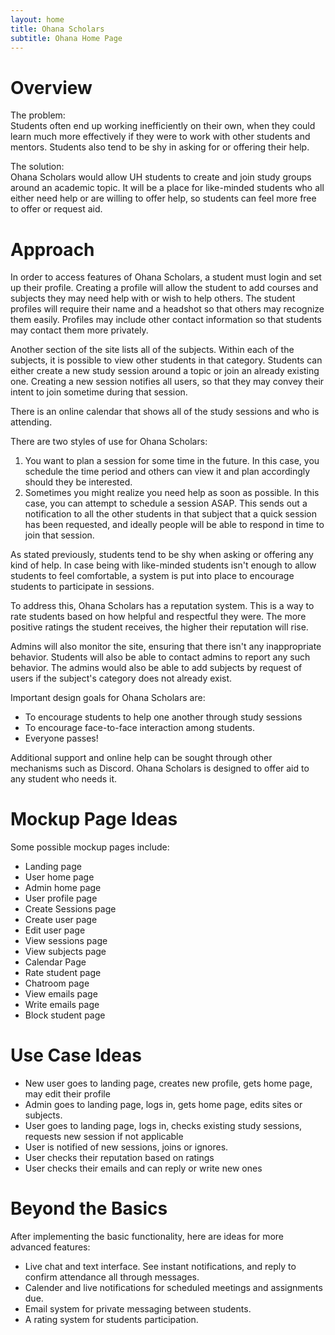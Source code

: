 ```yaml
---
layout: home
title: Ohana Scholars
subtitle: Ohana Home Page
---
```


# Overview

The problem: <br>
Students often end up working inefficiently on their own, when they could learn much more effectively if they were to work with other students and mentors. Students also tend to be shy in asking for or offering their help.

The solution: <br>
Ohana Scholars would allow UH students to create and join study groups around an academic topic. It will be a place for like-minded students who all either need help or are willing to offer help, so students can feel more free to offer or request aid.

# Approach
In order to access features of Ohana Scholars, a student must login and set up their profile. Creating a profile will allow the student to add courses and subjects they may need help with or wish to help others. The student profiles will require their name and a headshot so that others may recognize them easily. Profiles may include other contact information so that students may contact them more privately.

Another section of the site lists all of the subjects. Within each of the subjects, it is possible to view other students in that category. Students can either create a new study session around a topic or join an already existing one. Creating a new session notifies all users, so that they may convey their intent to join sometime during that session.

There is an online calendar that shows all of the study sessions and who is attending.

There are two styles of use for Ohana Scholars:
<ol>
    <li>
        You want to plan a session for some time in the future. In this case, you schedule the time period and others can view it and plan accordingly should they be interested.
    </li>
    <li>
        Sometimes you might realize you need help as soon as possible. In this case, you can attempt to schedule a session ASAP. This sends out a notification to all the other students in that subject that a quick session has been requested, and ideally people will be able to respond in time to join that session.
    </li>
</ol>
As stated previously, students tend to be shy when asking or offering any kind of help. In case being with like-minded students isn't enough to allow students to feel comfortable, a system is put into place to encourage students to participate in sessions.

To address this, Ohana Scholars has a reputation system. This is a way to rate students based on how helpful and respectful they were. The more positive ratings the student receives, the higher their reputation will rise.

Admins will also monitor the site, ensuring that there isn't any inappropriate behavior. Students will also be able to contact admins to report any such behavior. The admins would also be able to add subjects by request of users if the subject's category does not already exist.

Important design goals for Ohana Scholars are:
<ul>
    <li>To encourage students to help one another through study sessions</li>
    <li>To encourage face-to-face interaction among students.</li>
    <li>Everyone passes!</li>
</ul> 
Additional support and online help can be sought through other mechanisms such as Discord. Ohana Scholars is designed to offer aid to any student who needs it.

# Mockup Page Ideas

Some possible mockup pages include:
<ul>
    <li>Landing page</li>
    <li>User home page</li>
    <li>Admin home page</li>
    <li>User profile page</li>
    <li>Create Sessions page</li>
    <li>Create user page</li>
    <li>Edit user page</li>
    <li>View sessions page</li>
    <li>View subjects page</li>
    <li>Calendar Page</li>
    <li>Rate student page</li>
    <li>Chatroom page</li>
    <li>View emails page</li>
    <li>Write emails page</li>
    <li>Block student page</li>
</ul>

# Use Case Ideas
<ul>
    <li>New user goes to landing page, creates new profile, gets home page, may edit their profile</li>
    <li>Admin goes to landing page, logs in, gets home page, edits sites or subjects.</li>
    <li>User goes to landing page, logs in, checks existing study sessions, requests new session if not applicable</li>
    <li>User is notified of new sessions, joins or ignores.</li>
    <li>User checks their reputation based on ratings</li>
    <li>User checks their emails and can reply or write new ones</li>
</ul>

# Beyond the Basics

After implementing the basic functionality, here are ideas for more advanced features:

<ul>
    <li>Live chat and text interface. See instant notifications, and reply to confirm attendance all through messages.</li>
    <li>Calender and live notifications for scheduled meetings and assignments due.</li>
    <li>Email system for private messaging between students.</li>
    <li>A rating system for students participation.</li>
</ul>
